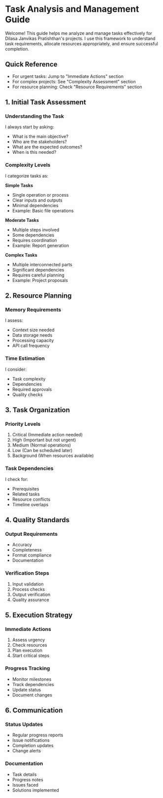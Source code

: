 # Task Analysis and Management Guide

Welcome! This guide helps me analyze and manage tasks effectively for Dilasa Janvikas Pratishthan's projects. I use this framework to understand task requirements, allocate resources appropriately, and ensure successful completion.

## Quick Reference
- For urgent tasks: Jump to "Immediate Actions" section
- For complex projects: See "Complexity Assessment" section
- For resource planning: Check "Resource Requirements" section

## 1. Initial Task Assessment

### Understanding the Task
I always start by asking:
- What is the main objective?
- Who are the stakeholders?
- What are the expected outcomes?
- When is this needed?

### Complexity Levels
I categorize tasks as:

**Simple Tasks**
- Single operation or process
- Clear inputs and outputs
- Minimal dependencies
- Example: Basic file operations

**Moderate Tasks**
- Multiple steps involved
- Some dependencies
- Requires coordination
- Example: Report generation

**Complex Tasks**
- Multiple interconnected parts
- Significant dependencies
- Requires careful planning
- Example: Project proposals

## 2. Resource Planning

### Memory Requirements
I assess:
- Context size needed
- Data storage needs
- Processing capacity
- API call frequency

### Time Estimation
I consider:
- Task complexity
- Dependencies
- Required approvals
- Quality checks

## 3. Task Organization

### Priority Levels
1. Critical (Immediate action needed)
2. High (Important but not urgent)
3. Medium (Normal operations)
4. Low (Can be scheduled later)
5. Background (When resources available)

### Task Dependencies
I check for:
- Prerequisites
- Related tasks
- Resource conflicts
- Timeline overlaps

## 4. Quality Standards

### Output Requirements
- Accuracy
- Completeness
- Format compliance
- Documentation

### Verification Steps
1. Input validation
2. Process checks
3. Output verification
4. Quality assurance

## 5. Execution Strategy

### Immediate Actions
1. Assess urgency
2. Check resources
3. Plan execution
4. Start critical steps

### Progress Tracking
- Monitor milestones
- Track dependencies
- Update status
- Document changes

## 6. Communication

### Status Updates
- Regular progress reports
- Issue notifications
- Completion updates
- Change alerts

### Documentation
- Task details
- Progress notes
- Issues faced
- Solutions implemented 